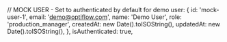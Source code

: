 // MOCK USER - Set to authenticated by default for demo
user: {
  id: 'mock-user-1',
  email: 'demo@optiflow.com',
  name: 'Demo User',
  role: 'production_manager',
  createdAt: new Date().toISOString(),
  updatedAt: new Date().toISOString(),
},
isAuthenticated: true,